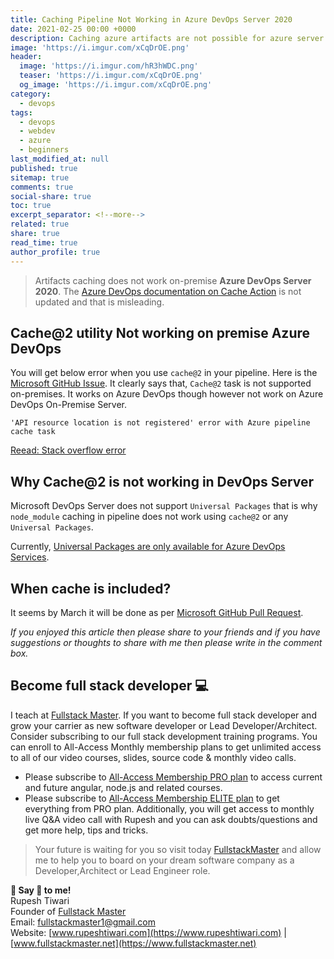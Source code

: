 ```yaml
---
title: Caching Pipeline Not Working in Azure DevOps Server 2020
date: 2021-02-25 00:00 +0000
description: Caching azure artifacts are not possible for azure server 2020
image: 'https://i.imgur.com/xCqDrOE.png'
header:
  image: 'https://i.imgur.com/hR3hWDC.png'
  teaser: 'https://i.imgur.com/xCqDrOE.png'
  og_image: 'https://i.imgur.com/xCqDrOE.png'
category:
  - devops
tags:
  - devops
  - webdev
  - azure
  - beginners
last_modified_at: null
published: true
sitemap: true
comments: true
social-share: true
toc: true
excerpt_separator: <!--more-->
related: true
share: true
read_time: true
author_profile: true
---
```


> Artifacts caching does not work on-premise **Azure DevOps Server 2020**. The [Azure DevOps documentation on Cache Action](https://docs.microsoft.com/en-us/azure/devops/pipelines/tasks/utility/cache?view=azure-devops) is not updated and that is misleading.

## Cache@2 utility Not working on premise Azure DevOps

You will get below error when you use `cache@2` in your pipeline. Here is the [Microsoft GitHub Issue](https://github.com/microsoft/azure-pipelines-tasks/issues/13937). It clearly says that, `Cache@2` task is not supported on-premises. It works on Azure DevOps though however not work on Azure DevOps On-Premise Server.

```
'API resource location is not registered' error with Azure pipeline cache task
```

[Reead: Stack overflow error](https://stackoverflow.com/questions/65187680/getting-api-resource-location-is-not-registered-error-with-azure-pipeline-cach)

## Why Cache@2 is not working in DevOps Server

Microsoft DevOps Server does not support `Universal Packages` that is why `node_module` caching in pipeline does not work using `cache@2` or any `Universal Packages`.

Currently, [Universal Packages are only available for Azure DevOps Services](https://developercommunity.visualstudio.com/content/problem/1223753/availability-of-universal-packages-in-azure-devops.html).

## When cache is included?

It seems by March it will be done as per [Microsoft GitHub Pull Request](https://github.com/Microsoft/azure-pipelines-yaml/pull/113).

_If you enjoyed this article then please share to your friends and if you have suggestions or thoughts to share with me then please write in the comment box._

## Become full stack developer 💻

I teach at [Fullstack Master](https://www.fullstackmaster.net). If you want to become full stack developer and grow your carrier as new software developer or Lead Developer/Architect. Consider subscribing to our full stack development training programs. You can enroll to All-Access Monthly membership plans to get unlimited access to all of our video courses, slides, source code & monthly video calls.

- Please subscribe to [All-Access Membership PRO plan](https://www.fullstackmaster.net/pro) to access current and future angular, node.js and related courses.
- Please subscribe to [All-Access Membership ELITE plan](https://www.fullstackmaster.net/elite) to get everything from PRO plan. Additionally, you will get access to monthly live Q&A video call with Rupesh and you can ask doubts/questions and get more help, tips and tricks.

> Your future is waiting for you so visit today [FullstackMaster](www.fullstackmaster.net) and allow me to help you to board on your dream software company as a Developer,Architect or Lead Engineer role.

**💖 Say 👋 to me!**
<br>Rupesh Tiwari
<br>Founder of [Fullstack Master](https://www.fullstackmaster.net)
<br>Email: <a href="mailto:fullstackmaster1@gmail.com?subject=Hi">fullstackmaster1@gmail.com</a>
<br>Website: [www.rupeshtiwari.com](https://www.rupeshtiwari.com) | [www.fullstackmaster.net](https://www.fullstackmaster.net)
